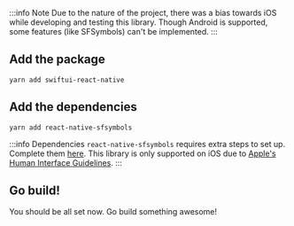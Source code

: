 ---
---

:::info Note
Due to the nature of the project, there was a bias towards iOS while developing and testing this library. Though Android is supported, some features (like SFSymbols) can't be implemented.
:::

## Add the package

```console
yarn add swiftui-react-native
```

## Add the dependencies

```console
yarn add react-native-sfsymbols
```

:::info Dependencies
`react-native-sfsymbols` requires extra steps to set up. Complete them [here](https://github.com/birkir/react-native-sfsymbols). This library is only supported on iOS due to [Apple's Human Interface Guidelines](https://developer.apple.com/design/human-interface-guidelines/sf-symbols/overview/).
:::

## Go build!

You should be all set now. Go build something awesome!
